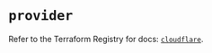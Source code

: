 # `provider`

Refer to the Terraform Registry for docs: [`cloudflare`](https://registry.terraform.io/providers/cloudflare/cloudflare/4.38.0/docs).
